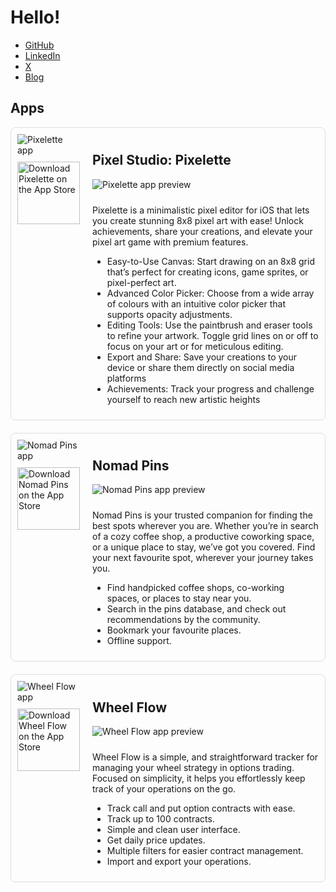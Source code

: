 # Hello!

-  [GitHub](https://github.com/iamgabrielma)
-  [LinkedIn](https://www.linkedin.com/in/gabrielmaldonad/)
-  [X](https://x.com/iamgabrielma)
-  [Blog](https://iamgabrielma.beehiiv.com)

## Apps

<div style="display: flex; flex-direction: column; gap: 20px;">

<div style="display: flex; align-items: flex-start; padding: 10px; border: 1px solid #ddd; border-radius: 8px;">
    <div style="display: flex; flex-direction: column; align-items: center; margin-right: 20px; width: 150px;">
      <img src="https://gabrielmaldonado.dev/wp-content/uploads/2024/11/1024x1024_export_pork8x8.png" alt="Pixelette app" style="margin-bottom: 10px;">
      <a href="https://apple.co/4fVYaLa" target="_blank" style="display: inline-block;">
        <img src="https://gabrielmaldonado.dev/wp-content/uploads/2024/10/Screenshot-2024-10-27-at-21.17.01.png" alt="Download Pixelette on the App Store" style="width: 100px; height: auto;">
      </a>
    </div>
    <div>
      <h2>Pixel Studio: Pixelette</h2>
      <img src="https://gabrielmaldonado.dev/wp-content/uploads/2024/11/Screenshot-2024-11-24-at-10.30.05.png" alt="Pixelette app preview" style="margin-bottom: 10px;">
      <p>
        Pixelette is a minimalistic pixel editor for iOS that lets you create stunning 8x8 pixel art with ease! Unlock achievements, share your creations, and elevate your pixel art game with premium features.
      </p>
      <ul>
        <li>Easy-to-Use Canvas: Start drawing on an 8x8 grid that’s perfect for creating icons, game sprites, or pixel-perfect art.</li>
        <li>Advanced Color Picker: Choose from a wide array of colours with an intuitive color picker that supports opacity adjustments.</li>
<li>Editing Tools: Use the paintbrush and eraser tools to refine your artwork. Toggle grid lines on or off to focus on your art or for meticulous editing.</li>
<li>Export and Share: Save your creations to your device or share them directly on social media platforms</li>
<li>Achievements: Track your progress and challenge yourself to reach new artistic heights</li>
      </ul>
    </div>
  </div>

  <div style="display: flex; align-items: flex-start; padding: 10px; border: 1px solid #ddd; border-radius: 8px;">
    <div style="display: flex; flex-direction: column; align-items: center; margin-right: 20px; width: 150px;">
      <img src="https://gabrielmaldonado.dev/wp-content/uploads/2024/10/icon-512-maskable-2.png" alt="Nomad Pins app" style="margin-bottom: 10px;">
      <a href="https://apple.co/3UFB6bk" target="_blank" style="display: inline-block;">
        <img src="https://gabrielmaldonado.dev/wp-content/uploads/2024/10/Screenshot-2024-10-27-at-21.17.01.png" alt="Download Nomad Pins on the App Store" style="width: 100px; height: auto;">
      </a>
    </div>
    <div>
      <h2>Nomad Pins</h2>
      <img src="https://gabrielmaldonado.dev/wp-content/uploads/2024/11/Screenshot-2024-11-14-at-22.30.43.png" alt="Nomad Pins app preview" style="margin-bottom: 10px;">
      <p>
        Nomad Pins is your trusted companion for finding the best spots wherever you are. Whether you’re in search of a cozy coffee shop, a productive coworking space, or a unique place to stay, we’ve got you covered. Find your next favourite spot, wherever your journey takes you.
      </p>
      <ul>
        <li>Find handpicked coffee shops, co-working spaces, or places to stay near you.</li>
        <li>Search in the pins database, and check out recommendations by the community.</li>
        <li>Bookmark your favourite places.</li>
        <li>Offline support.</li>
      </ul>
    </div>
  </div>

  <div style="display: flex; align-items: flex-start; padding: 10px; border: 1px solid #ddd; border-radius: 8px;">
    <div style="display: flex; flex-direction: column; align-items: center; margin-right: 20px; width: 150px;">
      <img src="https://gabrielmaldonado.dev/wp-content/uploads/2024/10/icon-512-maskable-3.png" alt="Wheel Flow app" style="margin-bottom: 10px;">
      <a href="https://apple.co/3YCeN8y" target="_blank" style="display: inline-block;">
        <img src="https://gabrielmaldonado.dev/wp-content/uploads/2024/10/Screenshot-2024-10-27-at-21.17.01.png" alt="Download Wheel Flow on the App Store" style="width: 100px; height: auto;">
      </a>
    </div>
    <div>
      <h2>Wheel Flow</h2>
      <img src="https://gabrielmaldonado.dev/wp-content/uploads/2024/11/side-by-side-1.png" alt="Wheel Flow app preview" style="margin-bottom: 10px;">
      <p>
        Wheel Flow is a simple, and straightforward tracker for managing your wheel strategy in options trading. Focused on simplicity, it helps you effortlessly keep track of your operations on the go.
      </p>
      <ul>
        <li>Track call and put option contracts with ease.</li>
        <li>Track up to 100 contracts.</li>
        <li>Simple and clean user interface.</li>
        <li>Get daily price updates.</li>
        <li>Multiple filters for easier contract management.</li>
        <li>Import and export your operations.</li>
      </ul>
    </div>
  </div>

</div>

<!-- Google Analytics -->
<script async src="https://www.googletagmanager.com/gtag/js?id=G-21KVF9YP44"></script>
<script>
  window.dataLayer = window.dataLayer || [];
  function gtag(){dataLayer.push(arguments);}
  gtag('js', new Date());

  gtag('config', 'G-21KVF9YP44');
</script>